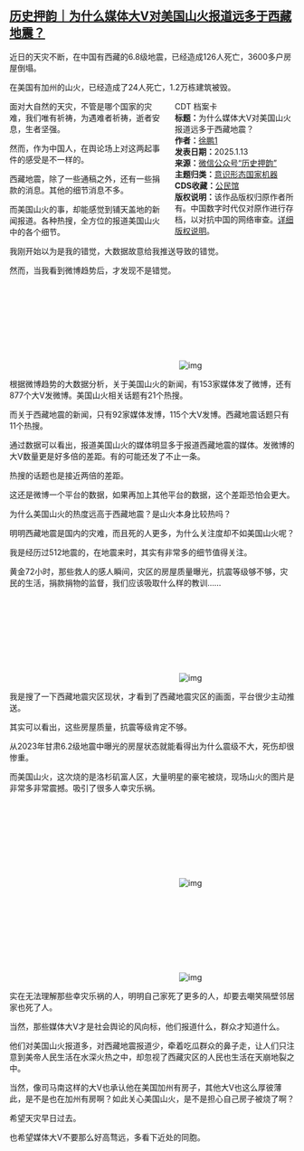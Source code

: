 <!--1736778346000-->
[历史押韵｜为什么媒体大V对美国山火报道远多于西藏地震？](https://chinadigitaltimes.net/chinese/714930.html)
------

<p>近日的天灾不断，在中国有西藏的6.8级地震，已经造成126人死亡，3600多户房屋倒塌。</p><p>在美国有加州的山火，已经造成了24人死亡，1.2万栋建筑被毁。</p><div style="width:42%;float:right;padding-left:20px;"><div class="su-spoiler su-spoiler-style-fancy su-spoiler-icon-chevron-circle" data-scroll-offset="0" data-anchor-in-url="no"><div class="su-spoiler-title" tabindex="0" role="button"><span class="su-spoiler-icon"></span>CDT 档案卡</div><div class="su-spoiler-content su-u-clearfix su-u-trim"><strong>标题：</strong>为什么媒体大V对美国山火报道远多于西藏地震？<br><strong>作者：</strong><a href="https://chinadigitaltimes.net/space/历史押韵" target="_blank">徐鹏1</a><br><strong>发表日期：</strong>2025.1.13<br><strong>来源：</strong><a href="https://web.archive.org/web/https://mp.weixin.qq.com/s/d_smme3_SkPWMkdbhvolpg" target="_blank">微信公众号“历史押韵”</a><br><strong>主题归类：</strong><a href="https://chinadigitaltimes.net/space/意识形态国家机器" target="_blank">意识形态国家机器</a><br><strong>CDS收藏：</strong><a href="https://chinadigitaltimes.net/space/%E5%85%AC%E6%B0%91%E9%A6%86" target="_blank" rel="noopener">公民馆</a><br><strong>版权说明：</strong>该作品版权归原作者所有。中国数字时代仅对原作进行存档，以对抗中国的网络审查。<a href="https://chinadigitaltimes.net/chinese/copyright">详细版权说明</a>。</div></div></div><p>面对大自然的天灾，不管是哪个国家的灾难，我们唯有祈祷，为遇难者祈祷，逝者安息，生者坚强。</p><p>然而，作为中国人，在舆论场上对这两起事件的感受是不一样的。</p><p>西藏地震，除了一些通稿之外，还有一些捐款的消息。其他的细节消息不多。</p><p>而美国山火的事，却能感觉到铺天盖地的新闻报道。各种热搜，全方位的报道美国山火中的各个细节。</p><p>我刚开始以为是我的错觉，大数据故意给我推送导致的错觉。</p><p>然而，当我看到微博趋势后，才发现不是错觉。</p><p><img decoding="async" src="data:image/svg+xml,%3Csvg%20xmlns='http://www.w3.org/2000/svg'%20viewBox='0%200%200%200'%3E%3C/svg%3E" alt="img" data-lazy-src="https://chinadigitaltimes.net/chinese/files/2025/01/post-714930-6785182b34828."><noscript><img decoding="async" src="https://chinadigitaltimes.net/chinese/files/2025/01/post-714930-6785182b34828." alt="img"></noscript></p><p>根据微博趋势的大数据分析，关于美国山火的新闻，有153家媒体发了微博，还有877个大V发微博。美国山火相关话题有21个热搜。</p><p>而关于西藏地震的新闻，只有92家媒体发博，115个大V发博。西藏地震话题只有11个热搜。</p><p>通过数据可以看出，报道美国山火的媒体明显多于报道西藏地震的媒体。发微博的大V数量更是好多倍的差距。有的可能还发了不止一条。</p><p>热搜的话题也是接近两倍的差距。</p><p>这还是微博一个平台的数据，如果再加上其他平台的数据，这个差距恐怕会更大。</p><p>为什么美国山火的热度远高于西藏地震？是山火本身比较热吗？</p><p>明明西藏地震是国内的灾难，而且死的人更多，为什么关注度却不如美国山火呢？</p><p>我是经历过512地震的，在地震来时，其实有非常多的细节值得关注。</p><p>黄金72小时，那些救人的感人瞬间，灾区的房屋质量曝光，抗震等级够不够，灾民的生活，捐款捐物的监督，我们应该吸取什么样的教训……</p><p><img decoding="async" src="data:image/svg+xml,%3Csvg%20xmlns='http://www.w3.org/2000/svg'%20viewBox='0%200%200%200'%3E%3C/svg%3E" alt="img" data-lazy-src="https://chinadigitaltimes.net/chinese/files/2025/01/post-714930-6785182e2f0d5."><noscript><img decoding="async" src="https://chinadigitaltimes.net/chinese/files/2025/01/post-714930-6785182e2f0d5." alt="img"></noscript></p><p>我是搜了一下西藏地震灾区现状，才看到了西藏地震灾区的画面，平台很少主动推送。</p><p>其实可以看出，这些房屋质量，抗震等级肯定不够。</p><p>从2023年甘肃6.2级地震中曝光的房屋状态就能看得出为什么震级不大，死伤却很惨重。</p><p>而美国山火，这次烧的是洛杉矶富人区，大量明星的豪宅被烧，现场山火的图片是非常多非常震撼。吸引了很多人幸灾乐祸。</p><p><img decoding="async" src="data:image/svg+xml,%3Csvg%20xmlns='http://www.w3.org/2000/svg'%20viewBox='0%200%200%200'%3E%3C/svg%3E" alt="img" data-lazy-src="https://chinadigitaltimes.net/chinese/files/2025/01/post-714930-6785183109a8c."><noscript><img decoding="async" src="https://chinadigitaltimes.net/chinese/files/2025/01/post-714930-6785183109a8c." alt="img"></noscript></p><p><img decoding="async" src="data:image/svg+xml,%3Csvg%20xmlns='http://www.w3.org/2000/svg'%20viewBox='0%200%200%200'%3E%3C/svg%3E" alt="img" data-lazy-src="https://chinadigitaltimes.net/chinese/files/2025/01/post-714930-67851833a3859."><noscript><img decoding="async" src="https://chinadigitaltimes.net/chinese/files/2025/01/post-714930-67851833a3859." alt="img"></noscript></p><p>实在无法理解那些幸灾乐祸的人，明明自己家死了更多的人，却要去嘲笑隔壁邻居家也死了人。</p><p>当然，那些媒体大V才是社会舆论的风向标，他们报道什么，群众才知道什么。</p><p>他们对美国山火报道多，对西藏地震报道少，牵着吃瓜群众的鼻子走，让人们只注意到美帝人民生活在水深火热之中，却忽视了西藏灾区的人民也生活在天崩地裂之中。</p><p>当然，像司马南这样的大V也承认他在美国加州有房子，其他大V也这么厚彼薄此，是不是也在加州有房啊？如此关心美国山火，是不是担心自己房子被烧了啊？</p><p>希望天灾早日过去。</p><p>也希望媒体大V不要那么好高骛远，多看下近处的同胞。</p><div class="addtoany_share_save_container addtoany_content addtoany_content_bottom"><div class="a2a_kit a2a_kit_size_32 addtoany_list" data-a2a-url="https://chinadigitaltimes.net/chinese/714930.html" data-a2a-title="历史押韵｜为什么媒体大V对美国山火报道远多于西藏地震？"><a class="a2a_button_facebook" href="https://www.addtoany.com/add_to/facebook?linkurl=https%3A%2F%2Fchinadigitaltimes.net%2Fchinese%2F714930.html&amp;linkname=%E5%8E%86%E5%8F%B2%E6%8A%BC%E9%9F%B5%EF%BD%9C%E4%B8%BA%E4%BB%80%E4%B9%88%E5%AA%92%E4%BD%93%E5%A4%A7V%E5%AF%B9%E7%BE%8E%E5%9B%BD%E5%B1%B1%E7%81%AB%E6%8A%A5%E9%81%93%E8%BF%9C%E5%A4%9A%E4%BA%8E%E8%A5%BF%E8%97%8F%E5%9C%B0%E9%9C%87%EF%BC%9F" title="Facebook" rel="nofollow noopener" target="_blank"></a><a class="a2a_button_twitter" href="https://www.addtoany.com/add_to/twitter?linkurl=https%3A%2F%2Fchinadigitaltimes.net%2Fchinese%2F714930.html&amp;linkname=%E5%8E%86%E5%8F%B2%E6%8A%BC%E9%9F%B5%EF%BD%9C%E4%B8%BA%E4%BB%80%E4%B9%88%E5%AA%92%E4%BD%93%E5%A4%A7V%E5%AF%B9%E7%BE%8E%E5%9B%BD%E5%B1%B1%E7%81%AB%E6%8A%A5%E9%81%93%E8%BF%9C%E5%A4%9A%E4%BA%8E%E8%A5%BF%E8%97%8F%E5%9C%B0%E9%9C%87%EF%BC%9F" title="Twitter" rel="nofollow noopener" target="_blank"></a><a class="a2a_button_telegram" href="https://www.addtoany.com/add_to/telegram?linkurl=https%3A%2F%2Fchinadigitaltimes.net%2Fchinese%2F714930.html&amp;linkname=%E5%8E%86%E5%8F%B2%E6%8A%BC%E9%9F%B5%EF%BD%9C%E4%B8%BA%E4%BB%80%E4%B9%88%E5%AA%92%E4%BD%93%E5%A4%A7V%E5%AF%B9%E7%BE%8E%E5%9B%BD%E5%B1%B1%E7%81%AB%E6%8A%A5%E9%81%93%E8%BF%9C%E5%A4%9A%E4%BA%8E%E8%A5%BF%E8%97%8F%E5%9C%B0%E9%9C%87%EF%BC%9F" title="Telegram" rel="nofollow noopener" target="_blank"></a><a class="a2a_button_reddit" href="https://www.addtoany.com/add_to/reddit?linkurl=https%3A%2F%2Fchinadigitaltimes.net%2Fchinese%2F714930.html&amp;linkname=%E5%8E%86%E5%8F%B2%E6%8A%BC%E9%9F%B5%EF%BD%9C%E4%B8%BA%E4%BB%80%E4%B9%88%E5%AA%92%E4%BD%93%E5%A4%A7V%E5%AF%B9%E7%BE%8E%E5%9B%BD%E5%B1%B1%E7%81%AB%E6%8A%A5%E9%81%93%E8%BF%9C%E5%A4%9A%E4%BA%8E%E8%A5%BF%E8%97%8F%E5%9C%B0%E9%9C%87%EF%BC%9F" title="Reddit" rel="nofollow noopener" target="_blank"></a><a class="a2a_button_whatsapp" href="https://www.addtoany.com/add_to/whatsapp?linkurl=https%3A%2F%2Fchinadigitaltimes.net%2Fchinese%2F714930.html&amp;linkname=%E5%8E%86%E5%8F%B2%E6%8A%BC%E9%9F%B5%EF%BD%9C%E4%B8%BA%E4%BB%80%E4%B9%88%E5%AA%92%E4%BD%93%E5%A4%A7V%E5%AF%B9%E7%BE%8E%E5%9B%BD%E5%B1%B1%E7%81%AB%E6%8A%A5%E9%81%93%E8%BF%9C%E5%A4%9A%E4%BA%8E%E8%A5%BF%E8%97%8F%E5%9C%B0%E9%9C%87%EF%BC%9F" title="WhatsApp" rel="nofollow noopener" target="_blank"></a><a class="a2a_button_email" href="https://www.addtoany.com/add_to/email?linkurl=https%3A%2F%2Fchinadigitaltimes.net%2Fchinese%2F714930.html&amp;linkname=%E5%8E%86%E5%8F%B2%E6%8A%BC%E9%9F%B5%EF%BD%9C%E4%B8%BA%E4%BB%80%E4%B9%88%E5%AA%92%E4%BD%93%E5%A4%A7V%E5%AF%B9%E7%BE%8E%E5%9B%BD%E5%B1%B1%E7%81%AB%E6%8A%A5%E9%81%93%E8%BF%9C%E5%A4%9A%E4%BA%8E%E8%A5%BF%E8%97%8F%E5%9C%B0%E9%9C%87%EF%BC%9F" title="Email" rel="nofollow noopener" target="_blank"></a><a class="a2a_button_copy_link" href="https://www.addtoany.com/add_to/copy_link?linkurl=https%3A%2F%2Fchinadigitaltimes.net%2Fchinese%2F714930.html&amp;linkname=%E5%8E%86%E5%8F%B2%E6%8A%BC%E9%9F%B5%EF%BD%9C%E4%B8%BA%E4%BB%80%E4%B9%88%E5%AA%92%E4%BD%93%E5%A4%A7V%E5%AF%B9%E7%BE%8E%E5%9B%BD%E5%B1%B1%E7%81%AB%E6%8A%A5%E9%81%93%E8%BF%9C%E5%A4%9A%E4%BA%8E%E8%A5%BF%E8%97%8F%E5%9C%B0%E9%9C%87%EF%BC%9F" title="Copy Link" rel="nofollow noopener" target="_blank"></a><a class="a2a_dd addtoany_share_save addtoany_share" href="https://www.addtoany.com/share"></a></div></div>
